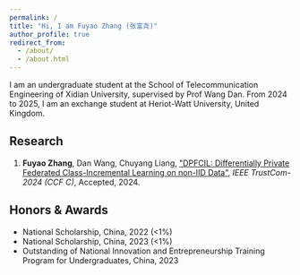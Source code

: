 ```yaml
---
permalink: /
title: "Hi, I am Fuyao Zhang (张富尧)"
author_profile: true
redirect_from: 
  - /about/
  - /about.html
---
```


<!-- ## Hi, I am Fuyao Zhang (张富尧) -->
I am an undergraduate student at the School of Telecommunication Engineering of Xidian University, supervised by Prof Wang Dan. From 2024 to 2025, I am an exchange student at Heriot-Watt University, United Kingdom.


## Research
1. **Fuyao Zhang**, Dan Wang, Chuyang Liang, ["DPFCIL: Differentially Private Federated Class-Incremental Learning on non-IID Data"](https://ieeexplore.ieee.org/document/10945069), *IEEE TrustCom-2024 (CCF C)*, Accepted, 2024.



## Honors & Awards
- National Scholarship, China, 2022 (<1%)
- National Scholarship, China, 2023 (<1%)
- Outstanding of National Innovation and Entrepreneurship Training Program for Undergraduates, China, 2023
